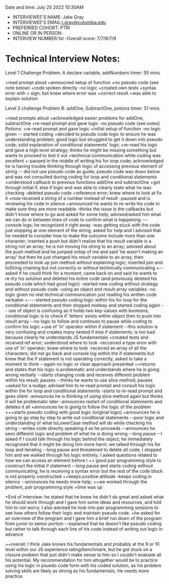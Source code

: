 Date and time: July 25 2022 10:30AM

- INTERVIEWEE'S NAME: Jake Gray
- INTERVIEWEE'S EMAIL:j.gray@columbia.edu
- PREFERRED COHORT: PTRI
- ONLINE OR IN PERSON:
- INTERVIEW NUMBER:1st
  -Overall score: 7/7/9/7/9

# Technical Interview Notes:

Level 1 Challenge
Problem: A declare variable, addNumbers
timer: 55 mins

+read prompt aloud
+annoucned setup of function
+no pseudo code (see note below)
+code spoken directly
-no logic
+created own tests
+syntax error with = sign; but knew where error was
+correct result
+was able to explain solution

Level 2 challenge
Problem B: addOne, SubtractOne, potions
timer: 51 mins

+read prompts aloud
+acknowledged easier problems for addOne, subtractOne
+re-read prompt and gave logic
-no pseudo code (see notes)
Potions:
+re-read prompt and gave logic
+initial setup of function
-no logic given -- started coding
+decided to pseudo code logic to ensure he was understanding problem; good logic but struggled to get it down into pseudo code; solid explanation of conditional statements' logic
+re-read his logic and gave a high level strategy; thinks he might be missing something but wants to proceed to test it out
+technical communication while coding was excellent
+-paused in the middle of writing his for loop code; acknowledged he is having trouble thinking through logic of accessing previous element of string -- did not use pseudo code as guide; pseudo code was down below and was not consulted during coding for loop and conditional statements
+understood callback to previous functions addOne and subtractOne
+got through initial if, else if logic and was able to clearly state what he was checking
-deleted pseudo code
+reference error; knew where to look at fix it
+now received a string of a number instead of result
-paused and is reviewing his code in silence
+announced he wants to re-write his code to make sure they are more readable
-thinks the issue is the callbacks but didn't know where to go and asked for some help; advised/asked him what we can do in between lines of code to confirm what is happening --- console logs; he recognized it right away
-was getting stuck with the code just stopping at one element of the string; asked for help and I advised that he needed to consider how to make the outcome include more than one character; inserted a push but didn't realize that his result variable is a string not an array; he is not moving his string to an array; advised about the push method and he jumped ontop of me and said 'he wasn't making an array' but then he just changed his result variable to an array; then proceeded to look up join method without explaining logic; inserted join and toString chaining but not correctly or without technically communicating
+--asked if he could think for a moment; came back on and said he wants to re-try his solution and deleted his entire code (and previously deleted his pseudo code which had good logic)
-started new coding without strategy and without pseudo code
-using an object and result array variables
-no logic given no real technical communication just reading his written code verbatim
+----started pseudo coding logic within his for loop for the conditional statements and then stopped midway and started coding again -- use of object is confusing as it holds two key-values with booleans; conditional logic is to check if 'letters' exists within object then to push into result array
--no logic to follow and continues to pause while coding to confirm his logic
+use of 'in' operator within if statement
--this solution is very confusing and creates many nested if else if statements; is too bad because clearly he understands JS fundamentals
+created tests and received ref error; understood where to look
-recceived a type error with use of 'in' operator; knew where to look
-received an array of all the characters; did not go back and console log within the if statements but knew that the if statement is not operating correctly; asked to take a moment to think
--again no logic or clear approach presented
++returns and states that his logic is problematic and understands where he is going wrong verbally
--starts changing code and receives different problem within his result; pauses
--thinks he wants to use slice method; pauses
+asked for a nudge; advised him to re-read prompt and consult his logic within the for loop and conditional statements
-starts to re-read prompt and goes silent
-announces he is thinking of using slice method again but thinks it will be problematic later
-announces restart of conditional statements and deletes it all
+announces he is going to follow the logic of the problem +++starts pseudo coding with good logic (original logic)
+announces he is going to go step by step to write out conditional statements
--poor logic and understanding of what toLowerCase method will do while checking his string
--writes code directly speaking it as he proceeds
--announces he sees different logic and problem of what he is doing wrong
--long pause
--I asked if I could talk through his logic behind the object; he immediately recognized that it might be doing him more harm; we talked through his for loop and iterating
--long pause and threatened to delete all code; I stopped him and we walked through his logic entirely; I asked questions related to how we can access an element before i
++ good pair programming style to construct the initial if statement
--long pause and starts coding without communicating; he is receiving a syntax error but the rest of the code block is not properly constructed
++keeps positive attitude
-keeps coding in silence
--announces he needs more help;
++we worked through the problem, pair programming style
+time was up

+End of interview: he stated that he knew he didn't do great and asked what he should work through and I gave him some ideas and resources, and told him to not worry. I also advised he look into pair programming sessions to see how others follow their logic and maintain pseudo code.
+he asked for an overview of the program and I gave him a brief run down of the program from junior to senior portion
--explained that he doesn't like pseudo coding but rather to talk through each line of his code instead of writing out logic in advance

++overall: I think Jake knows his fundamentals and probably at the 9 or 10 level within our JS experience rating/benchmark, but he got stuck on a closure problem that just didn't make sense to him so I couldn't evaluate all his potential. My recommendation for him altogether would be to practice using his logic in psuedo code form with his coded solution, as his problem solving skills are likely as strong as his fundamentals. He needs more practice.
